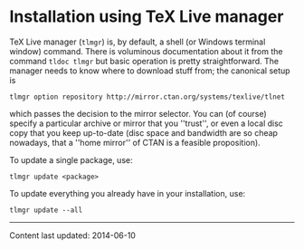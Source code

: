# Installation using TeX&nbsp;Live manager




TeX&nbsp;Live manager (`tlmgr`) is, by default, a shell (or
Windows terminal window) command.  There is voluminous documentation
about it from the command
  `tldoc tlmgr`
but basic operation is pretty straightforward.  The manager needs to
know where to download stuff from; the canonical setup is
```
tlmgr option repository http://mirror.ctan.org/systems/texlive/tlnet
```
which passes the decision to the mirror selector.  You can (of course)
specify a particular archive or mirror that you ''trust'', or even a
local disc copy that you keep up-to-date (disc space and bandwidth are
so cheap nowadays, that a ''home mirror'' of CTAN is a feasible
proposition).


To update a single package, use:
```
tlmgr update <package>
```


To update everything you already have in your installation, use:
```
tlmgr update --all
```



----
Content last updated: 2014-06-10
